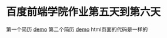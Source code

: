 # 百度前端学院作业第五天到第六天
第一个简历
 [demo](https://mandaravarm.github.io/---------------/resume_2.html)
 第二个简历
 [demo](https://mandaravarm.github.io/---------------/resume_3.html)
 html页面的代码是一样的
